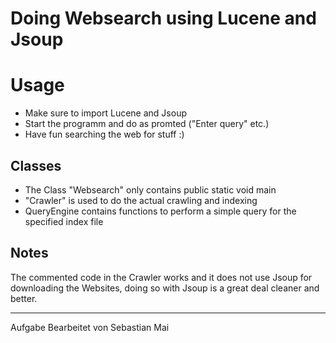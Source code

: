 # Doing Websearch using Lucene and Jsoup

# Usage
* Make sure to import Lucene and Jsoup
* Start the programm and do as promted ("Enter query" etc.)
* Have fun searching the web for stuff :)

## Classes
* The Class "Websearch" only contains public static void main
* "Crawler" is used to do the actual crawling and indexing
* QueryEngine contains functions to perform a simple query for the specified index file

## Notes
The commented code in the Crawler works and it does not use Jsoup for downloading the Websites, doing so with Jsoup is a great deal cleaner and better.

---------
Aufgabe Bearbeitet von Sebastian Mai
